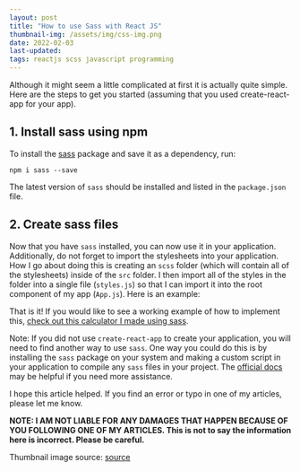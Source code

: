 ```yaml
---
layout: post
title: "How to use Sass with React JS"
thumbnail-img: /assets/img/css-img.png
date: 2022-02-03
last-updated: 
tags: reactjs scss javascript programming
---
```


Although it might seem a little complicated at first it is actually quite simple. Here are the steps to get you started (assuming that you used create-react-app for your app).

## 1. Install sass using npm
To install the [sass](https://www.npmjs.com/package/sass) package and save it as a dependency, run:
```
npm i sass --save
```
The latest version of `sass` should be installed and listed in the `package.json` file. 

## 2. Create sass files
Now that you have `sass` installed, you can now use it in your application. Additionally, do not forget to import the stylesheets into your application. How I go about doing this is creating an `scss` folder (which will contain all of the stylesheets) inside of the `src` folder. I then import all of the styles in the folder into a single file (`styles.js`) so that I can import it into the root component of my app (`App.js`). Here is an example: 
<script src="https://gist.github.com/ismaeltovar/918b15909857e55630178faab6ee7e22.js"></script>

That is it! If you would like to see a working example of how to implement this, [check out this calculator I made using sass](https://github.com/ismaeltovar/awesome-school-calc).

Note: If you did not use `create-react-app` to create your application, you will need to find another way to use `sass`. One way you could do this is by installing the `sass` package on your system and making a custom script in your application to compile any `sass` files in your project. The [official docs](https://sass-lang.com/install) may be helpful if you need more assistance.

I hope this article helped. If you find an error or typo in one of my articles, please let me know.

**NOTE: I AM NOT LIABLE FOR ANY DAMAGES THAT HAPPEN BECAUSE OF YOU FOLLOWING ONE OF MY ARTICLES. This is not to say the information here is incorrect. Please be careful.**

Thumbnail image source: [source](https://pixabay.com/illustrations/logo-css-css3-icon-2582747/)